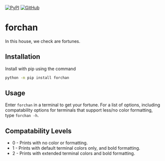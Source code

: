 [![PyPI](https://img.shields.io/badge/PyPI-v1.0.1a-blue.svg)](https://pypi.org/manage/project/forchan/) [![GitHub](https://img.shields.io/badge/GitHub-v1.0.1a-purple.svg)](https://github.com/ganelonhb/forchan)

# forchan

In this house, we check are fortunes.

## Installation

Install with pip using the command

```bash
python -m pip install forchan
```

## Usage

Enter `forchan` in a terminal to get your fortune. For a list of options, including
compatability options for terminals that support less/no color formatting, type `forchan -h`.

## Compatability Levels

* 0 - Prints with no color or formatting.
* 1 - Prints with default terminal colors only, and bold formatting.
* 2 - Prints with extended terminal colors and bold formatting.
